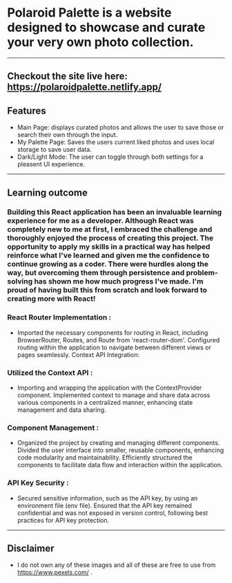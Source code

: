 # Polaroid Palette is a website designed to showcase and curate your very own photo collection.
---
## Checkout the site live here: https://polaroidpalette.netlify.app/
## Features
* Main Page: displays curated photos and allows the user to save those or search their own through the input.
* My Palette Page: Saves the users current liked photos and uses local storage to save user data.
* Dark/Light Mode: The user can toggle through both settings for a pleasent UI experience. 
---
## Learning outcome
### Building this React application has been an invaluable learning experience for me as a developer. Although React was completely new to me at first, I embraced the challenge and thoroughly enjoyed the process of creating this project. The opportunity to apply my skills in a practical way has helped reinforce what I've learned and given me the confidence to continue growing as a coder. There were hurdles along the way, but overcoming them through persistence and problem-solving has shown me how much progress I've made. I'm proud of having built this from scratch and look forward to creating more with React!

### React Router Implementation :
* Imported the necessary components for routing in React, including BrowserRouter, Routes, and Route from 'react-router-dom'.
Configured routing within the application to navigate between different views or pages seamlessly.
Context API Integration:

### Utilized the Context API :
* Importing and wrapping the application with the ContextProvider component.
Implemented context to manage and share data across various components in a centralized manner, enhancing state management and data sharing.

### Component Management : 
* Organized the project by creating and managing different components.
Divided the user interface into smaller, reusable components, enhancing code modularity and maintainability.
Efficiently structured the components to facilitate data flow and interaction within the application.

### API Key Security :
* Secured sensitive information, such as the API key, by using an environment file (env file).
Ensured that the API key remained confidential and was not exposed in version control, following best practices for API key protection.
--- 
## Disclaimer 
* I do not own any of these images and all of these are free to use from https://www.pexels.com/ .


